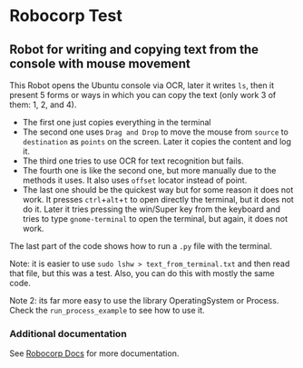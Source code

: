 # Robocorp Test
## Robot for writing and copying text from the console with mouse movement


This Robot opens the Ubuntu console via OCR, later it writes `ls`, then it present 5 forms or ways in which you can copy the text (only work 3 of them: 1, 2, and  4). 

- The first one just copies everything in the terminal
- The second one uses `Drag and Drop` to move the mouse from `source` to `destination` as `points` on the screen. Later it copies the content and log it.
- The third one tries to use OCR for text recognition but fails.
- The fourth one is like the second one, but more manually due to the methods it uses. It also uses `offset` locator instead of point.
- The last one should be the quickest way but for some reason it does not work. It presses `ctrl`+`alt`+`t` to open directly the terminal, but it does not do it. Later it tries pressing the win/Super key from the keyboard and tries to type `gnome-terminal` to open the terminal, but again, it does not work. 


The last part of the code shows how to run a `.py` file with the terminal.

Note: it is easier to use `sudo lshw > text_from_terminal.txt` and then read that file, but this was a test. Also, you can do this with mostly the same code.

Note 2: its far more easy to use the library OperatingSystem or Process. Check the `run_process_example` to see how to use it.


 
### Additional documentation
See [Robocorp Docs](https://robocorp.com/docs/) for more documentation.
